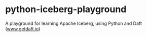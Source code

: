 # python-iceberg-playground
A playground for learning Apache Iceberg, using Python and Daft (www.getdaft.io)

